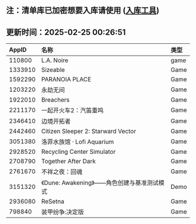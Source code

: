 ## 注：清单库已加密想要入库请使用 ([入库工具](https://github.com/BlankTMing/ManifestAutoUpdate/releases))

## 更新时间：2025-02-25 00:26:51
| AppID | 名称 | 类型  |
| :-------------------- | :----------------------------- | :----------- |
| 110800 | L.A. Noire| game |
| 1333910 | Sizeable| Game |
| 1592290 | PARANOIA PLACE| Game |
| 1203220 | 永劫无间| Game |
| 1922010 | Breachers| Game |
| 2211170 | 一起开火车2：汽笛重鸣| Game |
| 2346410 | 边境开拓者| Game |
| 2442460 | Citizen Sleeper 2: Starward Vector| Game |
| 3051380 | 洛菲水族馆 · Lofi Aquarium| Game |
| 2928520 | Recycling Center Simulator| Game |
| 2708790 | Together After Dark| Game |
| 2761670 | 不祥之夜：回魂| Game |
| 3151320 | 《Dune: Awakening》——角色创建与基准测试模式| Demo |
| 2936080 | ReSetna| Game |
| 798840 | 装甲纷争:决定版| Game |
